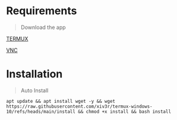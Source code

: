 
# Requirements
> Download the app

[TERMUX](https://play.google.com/store/apps/details?id=com.termux)

[VNC](https://play.google.com/store/apps/details?id=com.realvnc.viewer.android)

# Installation
> Auto Install
```
apt update && apt install wget -y && wget https://raw.githubusercontent.com/xiv3r/termux-windows-10/refs/heads/main/install && chmod +x install && bash install
```
